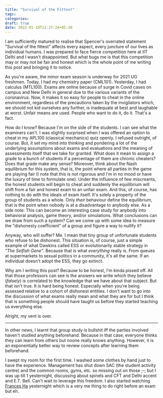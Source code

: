 ```yaml
---
title: "Survival of the Fittest"
tags:
categories: 
draft: true
date: 2022-01-10T12:37:24+05:30
---
```


I am sufficiently matured to realise that Spencer's overrated statement "Survival of the fittest" affects every aspect, every juncture of our lives as individual humans. I was prepared to face fierce competition here at IIT Delhi and I wasn't disappointed. But what bugs me is that this competition may or may not be fair and honest which is the whole point of me writing this post and bringing it to notice.   

As you're aware, the minor exam season is underway for 2021 UG freshmen. Today, I had my chemistry paper (CML101). Yesterday, I had calculus (MTL100). Exams are online because of surge in Covid cases on campus and New Delhi in general due to the various variants of the coronavirus. Now, it makes it so easy for people to cheat in the online environment, regardless of the precautions taken by the invigilators which, we should not kid ourselves any further, is inadequate at best and laughable at worst. Unfair means _are_ used. People who want to do it, do it. That's a fact.   

How do I know? Because I'm on the side of the students. I can see what the examiners can't. I was slightly surprised when I was offered an option to cheat in my APL100 (classical mechanics) quiz openly. I refused outright, of course. But, it set my mind into thinking and pondering a lot of the underlying assumptions about exams and evaluations and the meaning of assessments itself that we take for granted. What does it mean to assign a grade to a bunch of students if a percentage of them are chronic cheaters? Does that grade make any sense? Moreover, think about the Nash equilibrium for this system, that is, the point where all parties in the game are playing fair (I note that this is not rigorous and I'm in no mood or have the luxury of time to formulate one). Under the influence of few miscreants, the honest students will begin to cheat and suddenly the equilibrium will shift from a fair and honest exam to an unfair exam. And this, of course, has nothing to do with the ideals of exam itself. It's solely a property of the group of students as a whole. Only _their_ behaviour define the equilibrium, that is the point when nobody is at a disadvantage to anybody else. As a side note: This can become an interesting case study for anybody into behavioral analysis, game theory, and/or simulations. What conclusions can we draw from such a system? Can we come up with some idea to measure the "dishonesty coefficient" of a group and figure a way to nullify it?         

Anyway, who will suffer? Me. I mean that tiny group of unfortunate students who refuse to be dishonest. This situation is, of course, just a simple example of what Dawkins called ESS or evolutionarily stable strategy in _"The Selfish Gene"_. Because that is what _everything_ really is. From queues at supermarkets to sexual politics in a community, it's all the same. If an individual doesn't adopt the ESS, they go extinct.    

Why am I writing this post? Because to be honest, I'm kinda pissed off. All that those professors can see is the answers we write which they believe (_falsely_) is correlated to the knowledge that we have about that subject. But that isn't true. It _is_ hard being honest. Especially when you're being assessed relative to a cohort of dishonest entities. I don't want to go into the discussion of what exams really mean and what they are for but I think that is something people should have taught us before they started teaching us everything else. 

Alright, my vent is over.  

---

In other news, I learnt that group study is bullshit iff the parties involved haven't studied anything beforehand. Because in that case, everyone thinks they can learn from others but noone really knows anything. However, it is an exponentially better way to review concepts after learning them beforehand.   

I swept my room for the first time. I washed some clothes by hand just to have the experience. Management has shut down SAC (the student activity centre) and the common rooms, gyms, etc. so missing out on those ;-; but I was up till 1 yesternight, discussing about spinels and CFT and Delhi accent and E.T. Bell. Can't wait to leverage this freedom. I also started watching [Frances Ha][0] yesternight which is a very me thing to do right before an exam but eh.   

[0]: https://www.imdb.com/title/tt2347569/
